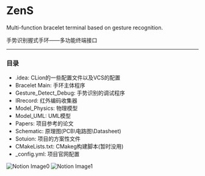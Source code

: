 # ZenS

Multi-function bracelet terminal based on gesture recognition.

手势识别握式手环——多功能终端接口

---
### 目录
- .idea: CLion的一些配置文件以及VCS的配置
- Bracelet Main: 手环主体程序
- Gesture_Detect_Debug: 手势识别的调试程序
- IRrecord: 红外编码收集器
- Model_Physics: 物理模型
- Model_UML: UML模型
- Papers: 项目参考的论文
- Schematic: 原理图(PCB\\电路图\\Datasheet)
- Sotuion: 项目的方案性文件
- CMakeLists.txt: CMakeg构建脚本(暂时没用)
- _config.yml: 项目官网配置

![Notion Image0](https://github.com/sino-crdc/ZenS/blob/master/Model_Physics/%E6%A8%A1%E5%9E%8B%E4%B8%80%20%20(2).jpg?raw=true)
![Notion Image1](https://github.com/sino-crdc/ZenS/blob/master/Model_Physics/%E6%A8%A1%E5%9E%8B%E4%B8%80%20%20(3).jpg?raw=true)